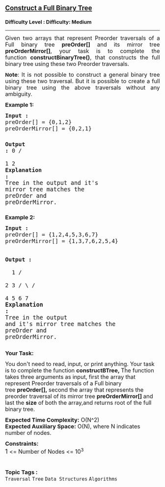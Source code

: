 <h2><a href="https://www.geeksforgeeks.org/problems/construct-a-full-binary-tree--170648/1?page=1&difficulty=Medium&status=unsolved&sortBy=submissions">Construct a Full Binary Tree</a></h2><h3>Difficulty Level : Difficulty: Medium</h3><hr><div class="problems_problem_content__Xm_eO"><p style="text-align: justify;"><span style="font-size: 18px;">Given two arrays that represent Preorder traversals of a Full binary tree <strong>preOrder[]</strong> and its mirror tree <strong>preOrderMirror[]</strong>, your task is to complete the function&nbsp;<strong>constructBinaryTree()</strong>, that&nbsp;constructs the full binary tree using these two Preorder traversals.</span></p>
<p style="text-align: justify;"><span style="font-size: 16px;"><strong>N</strong></span><span style="font-size: 18px;"><strong>ote</strong>: It is not possible to construct a general binary tree using these two traversal. But it is possible to create a full binary tree using the above traversals without any ambiguity.</span></p>
<p style="text-align: justify;"><strong><span style="font-size: 18px;">Example 1:</span></strong></p>
<pre><span style="font-size: 18px;"><strong>Input :</strong>
preOrder[] = {0,1,2}
preOrderMirror[] = {0,2,1} </span>

<span style="font-size: 18px;"><strong>Output :</strong></span><span style="font-size: 18px;">
                0
              /   \
             1     2<br></span><span style="font-size: 18px;"><strong>Explanation :<br></strong><span style="font-size: 14pt;">Tree in the output and it's mirror tree matches the </span></span><span style="font-size: 14pt;">preOrder and preOrderMirror.</span></pre>
<p><span style="font-size: 18px;"><strong>Example 2:</strong></span></p>
<pre><span style="font-size: 18px;"><strong>Input :</strong>  
preOrder[] = {1,2,4,5,3,6,7}
preOrderMirror[] = {1,3,7,6,2,5,4}

<strong>Output :  </strong>        
&nbsp;                1
               /    \
              2      3
            /   \   /  \
           4     5 6    7<br></span><strong><span style="font-size: 14pt;">Explanation :</span><br></strong><span style="font-size: 14pt;">Tree in the output and it's mirror tree matches the </span><span style="font-size: 14pt;">preOrder and preOrderMirror.</span></pre>
<p><span style="font-size: 18px;"><strong>Your Task:</strong></span></p>
<p><span style="font-size: 18px;">You don't need to read, input, or print anything. Your task is to complete the function&nbsp;<strong>constructBTree</strong><strong>,&nbsp;</strong>The function takes three arguments as input, first the array&nbsp;that represent Preorder traversals of a Full binary tree&nbsp;<strong>preOrder[],&nbsp;</strong>second the array that represents the preorder traversal of<strong>&nbsp;</strong>its mirror tree&nbsp;<strong>preOrderMirror[]&nbsp;</strong>and last the&nbsp;<strong>size</strong>&nbsp;of both the array,and returns root of the full binary tree.</span></p>
<p><span style="font-size: 18px;"><strong>Expected Time Complexity:</strong>&nbsp;O(N^2)<br><strong>Expected Auxiliary Space:</strong> O(N), where N indicates number of nodes.</span></p>
<p><span style="font-size: 18px;"><strong>Constraints:</strong></span><br><span style="font-size: 20px;">1&nbsp;</span><span style="font-size: 18px;">&lt;= Number of Nodes &lt;= 10<sup>3</sup></span></p></div><br><p><span style=font-size:18px><strong>Topic Tags : </strong><br><code>Traversal</code>&nbsp;<code>Tree</code>&nbsp;<code>Data Structures</code>&nbsp;<code>Algorithms</code>&nbsp;